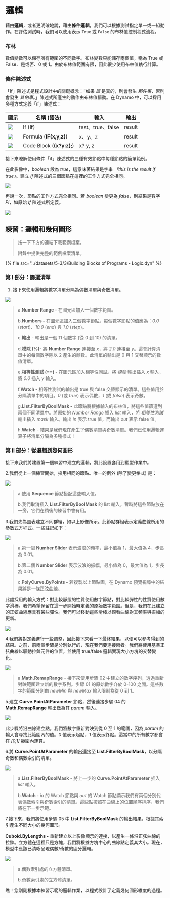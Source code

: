 # 邏輯

藉由**邏輯**，或者更明確地說，藉由**條件邏輯**，我們可以根據測試指定單一或一組動作。在評估測試時，我們可以使用表示 `True` 或 `False` 的布林值控制程式流程。

### 布林

數值變數可以儲存所有範圍的不同數字。布林變數只能儲存兩個值，稱為 True 或 False、是或否、0 或 1。由於布林值範圍有限，因此很少使用布林值執行計算。

### 條件陳述式

「If」陳述式是程式設計中的關鍵概念：「如果 _這_ 是真的，則會發生 _那件事_，否則會發生 _其他事_。」陳述式所產生的動作由布林值驅動。在 Dynamo 中，可以採用多種方式定義「if」陳述式：

| 圖示                                         | 名稱 (語法)             | 輸入            | 輸出 |
| -------------------------------------------- | ------------------------- | ----------------- | ------- |
| ![](../images/5-1/If.jpg)                    | If (**If**)               | test、true、false | result  |
| ![](../images/5-1/Formula.jpg)               | Formula (**IF(x,y,z)**)   | x、y、z           | result  |
| ![](<../images/5-1/CodeBlock(1)(1) (1).jpg>) | Code Block (**(x?y:z);**) | x? y, z           | result  |

接下來瞭解使用條件「if」陳述式的三種有效節點中每種節點的簡單範例。

在此影像中，_boolean_ 設為 _true_，這意味著結果是字串 _「this is the result if true」_。建立 _If_ 陳述式的三個節點在這裡的工作方式完全相同。

![](../images/5-3/3/logic-conditionalstatements01false.jpg)

再說一次，節點的工作方式完全相同。若 _boolean_ 變更為 _false_，則結果是數字 _Pi_，如原始 _If_ 陳述式所定義。

![](../images/5-3/3/logic-conditionalstatements02true.jpg)

## 練習：邏輯和幾何圖形

> 按一下下方的連結下載範例檔案。
>
> 附錄中提供完整的範例檔案清單。

{% file src="../datasets/5-3/3/Building Blocks of Programs - Logic.dyn" %}

### 第 I 部分：篩選清單

1. 接下來使用邏輯將數字清單分隔為偶數清單與奇數清單。

![](../images/5-3/3/logic-exercisepartI-01.jpg)

> a.**Number Range -** 在圖元區加入一個數字範圍。
>
> b.**Numbers -** 在圖元區加入三個數字節點。每個數字節點的值應為：_0.0_ (_start_)、_10.0_ (_end_) 與 _1.0_ (_step_)。
>
> c.**輸出** \- 輸出是一個 11 個數字 (從 0 到 10) 的清單。
>
> d.**模除 (%)-** 將 **Number Range** 連接至 _x_，將 _2.0_ 連接至 _y_。這會計算清單中的每個數字除以 2 產生的餘數。此清單的輸出是 0 與 1 交替顯示的數值清單。
>
> e.**相等性測試 (==) -** 在圖元區加入相等性測試。將 _模除_ 輸出插入 _x_ 輸入，將 _0.0_ 插入 _y_ 輸入。
>
> f.**Watch -** 相等性測試的輸出是 true 與 false 交替顯示的清單。這些值用於分隔清單中的項目。_0_ (或 _true_) 表示偶數，_1_ (或 _false_) 表示奇數。
>
> g.**List.FilterByBoolMask -** 此節點將根據輸入的布林值，將這些值篩選到兩個不同清單中。將原始的 _Number Range_ 插入 _list_ 輸入，將 _相等性測試_ 輸出插入 _mask_ 輸入。輸出 _in_ 表示 true 值，而輸出 _out_ 表示 false 值。
>
> h.**Watch** \- 結果是我們現在產生了偶數清單與奇數清單。我們已使用邏輯運算子將清單分隔為多種樣式！

### 第 II 部分：從邏輯到幾何圖形

接下來我們將建置第一個練習中建立的邏輯，將此設置套用到塑型作業中。

2\.我們從上一個練習開始，採用相同的節點。唯一的例外 (除了變更格式) 是：

![](../images/5-3/3/logic-exercisepartII-01.jpg)

> a.使用 **Sequence** 節點搭配這些輸入值。
>
> b.我們取消插入 **List.FilterByBoolMask** 的 list 輸入。暫時將這些節點放在一旁，它們在稍後的練習中會有用。

3\.我們先為圖表建立不同群組，如以上影像所示。此節點群組表示定義曲線所用的參數式方程式。一些註記如下：

![](../images/5-3/3/logic-exercisepartII-02.jpg)

> a.第一個 **Number Slider** 表示波浪的頻率，最小值為 1，最大值為 4，步長為 0.01。
>
> b.第二個 **Number Slider** 表示波浪的振幅，最小值為 0，最大值為 1，步長為 0.01。
>
> c.**PolyCurve.ByPoints -** 若複製以上節點圖，在 Dynamo 預覽視埠中的結果將是一條正弦曲線。

此處採用的輸入方式：對比較靜態的性質使用數字節點，對比較彈性的性質使用數字滑棒。我們希望保留在這一步開始時定義的原始數字範圍。但是，我們在此建立的正弦曲線應具有某些彈性。我們可以移動這些滑棒以觀看曲線對其頻率與振幅的更新。

![](../images/5-3/3/logic-exercisepartII-03.gif)

4\.我們將對定義進行一些調整，因此接下來看一下最終結果，以便可以參考得到的結果。之前，前兩個步驟是分別執行的，現在我們要連接兩者。我們將使用基準正弦曲線以驅動拉鍊元件的位置，並使用 true/false 邏輯實現大小方塊的交替變化。

![](../images/5-3/3/logic-exercisepartII-04.jpg)

> a.**Math.RemapRange** \- 接下來使用步驟 02 中建立的數字序列，透過重新對映範圍建立新的數字系列。步驟 01 的原始數字介於 0-100 之間。這些數字的範圍分別由 _newMin_ 與 _newMax_ 輸入限制為從 0 到 1。

5\.建立 **Curve.PointAtParameter** 節點，然後連接步驟 04 的 **Math.RemapRange** 輸出做為其 _param_ 輸入。

![](../images/5-3/3/logic-exercisepartII-05.jpg)

此步驟將沿曲線建立點。我們將數字重新對映到從 0 至 1 的範圍，因為 _param_ 的輸入會尋找此範圍內的值。_0_ 值表示起點，_1_ 值表示終點。這當中的所有數字都會在 _[0,1]_ 範圍內運算。

6\.將 **Curve.PointAtParameter** 的輸出連接至 **List.FilterByBoolMask**，以分隔奇數和偶數索引的清單。

![](../images/5-3/3/logic-exercisepartII-06.jpg)

> a.**List.FilterByBoolMask** \- 將上一步的 **Curve.PointAtParameter** 插入 _list_ 輸入。
>
> b.**Watch -** _in_ 的 Watch 節點與 _out_ 的 Watch 節點顯示我們有兩個分別代表偶數索引與奇數索引的清單。這些點按照在曲線上的位置順序排序，我們將在下一步示範。

7\.接下來，我們將使用步驟 05 中 **List.FilterByBoolMask** 的輸出結果，根據其索引產生不同大小的幾何圖形。

**Cuboid.ByLengths -** 重新建立以上影像顯示的連接，以產生一條沿正弦曲線的拉鍊。立方體在這裡只是方塊，我們將根據方塊中心的曲線點定義其大小。現在，模型中應該已清晰呈現偶數/奇數的區分邏輯。

![](../images/5-3/3/logic-exercisepartII-07.jpg)

> a.偶數索引處的立方體清單。
>
> b.奇數索引處的立方體清單。

瞧！您剛剛根據本練習示範的邏輯作業，以程式設計了定義幾何圖形維度的過程。
